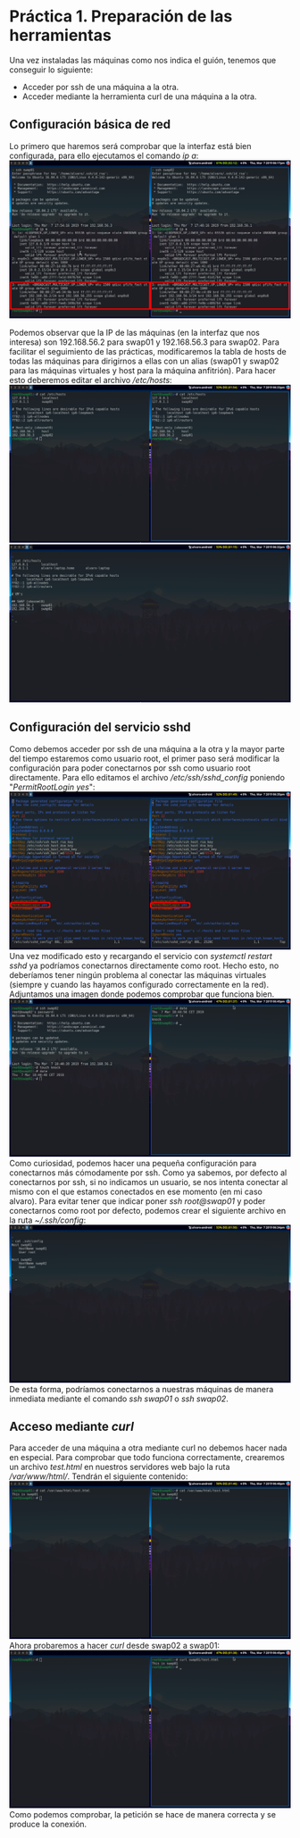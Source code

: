 # Práctica 1. Preparación de las herramientas

Una vez instaladas las máquinas como nos indica el guión, tenemos que conseguir lo siguiente:
* Acceder por ssh de una máquina a la otra.
* Acceder mediante la herramienta curl de una máquina a la otra.

## Configuración básica de red
Lo primero que haremos será comprobar que la interfaz está bien configurada, para ello ejecutamos el comando *ip a*:
![alt text](img/ip.png "Configuración básica de red de las máquinas virtuales")

Podemos observar que la IP de las máquinas (en la interfaz que nos interesa) son 192.168.56.2 para swap01 y 192.168.56.3 para swap02. Para facilitar el seguimiento de las prácticas, modificaremos la tabla de hosts de todas las máquinas para dirigirnos a ellas con un alias (swap01 y swap02 para las máquinas virtuales y host para la máquina anfitrión). Para hacer esto deberemos editar el archivo */etc/hosts*:
![alt text](img/guests-hosts.png "Archivo de hosts de las máquinas virtuales")
![alt text](img/host-hosts.png "Archivo de hosts de la máquina anfitrión")

## Configuración del servicio sshd
Como debemos acceder por ssh de una máquina a la otra y la mayor parte del tiempo estaremos como usuario root, el primer paso será modificar la configuración para poder conectarnos por ssh como usuario root directamente. Para ello editamos el archivo */etc/ssh/sshd_config* poniendo "*PermitRootLogin yes*":
![alt text](img/sshd-config.png "Configuración de sshd")
Una vez modificado esto y recargando el servicio con *systemctl restart sshd* ya podríamos conectarnos directamente como root. Hecho esto, no deberíamos tener ningún problema al conectar las máquinas virtuales (siempre y cuando las hayamos configurado correctamente en la red). Adjuntamos una imagen donde podemos comprobar que funciona bien.
![alt text](img/ssh-test.png "Conexión mediante ssh desde swap01 a swap02")
Como curiosidad, podemos hacer una pequeña configuración para conectarnos más cómodamente por ssh. Como ya sabemos, por defecto al conectarnos por ssh, si no indicamos un usuario, se nos intenta conectar al mismo con el que estamos conectados en ese momento (en mi caso alvaro). Para evitar tener que indicar poner *ssh root@swap01* y poder conectarnos como root por defecto, podemos crear el siguiente archivo en la ruta *~/.ssh/config*:
![alt text](img/ssh-config.png "Configuración del cliente ssh en la máquina anfitrión")
De esta forma, podríamos conectarnos a nuestras máquinas de manera inmediata mediante el comando *ssh swap01* o *ssh swap02*.

## Acceso mediante *curl*
Para acceder de una máquina a otra mediante curl no debemos hacer nada en especial. Para comprobar que todo funciona correctamente, crearemos un archivo *test.html* en nuestros servidores web bajo la ruta */var/www/html/*. Tendrán el siguiente contenido:
![alt text](img/html.png "Archivos .html de ejemplo")
Ahora probaremos a hacer *curl* desde swap02 a swap01:
![alt text](img/curl-test.png "Petición con curl desde swap02 a swap01")
Como podemos comprobar, la petición se hace de manera correcta y se produce la conexión.
